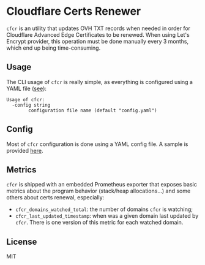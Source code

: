 # **C**loud**f**lare **C**erts **R**enewer

`cfcr` is an utility that updates OVH TXT records when needed in order for Cloudflare Advanced Edge Certificates to be renewed. When using Let's Encrypt provider, this operation must be done manually every 3 months, which end up being time-consuming.

## Usage

The CLI usage of `cfcr` is really simple, as everything is configured using a YAML file ([see](#config)):

```
Usage of cfcr:
  -config string
        configuration file name (default "config.yaml")
```
## Config

Most of `cfcr` configuration is done using a YAML config file. A sample is provided [here](https://github.com/govirtuo/cfcr/blob/main/config.sample.yaml).

## Metrics

`cfcr` is shipped with an embedded Prometheus exporter that exposes basic metrics about the program behavior (stack/heap allocations...) and some others about certs renewal, especially:

* `cfcr_domains_watched_total`: the number of domains `cfcr` is watching;
* `cfcr_last_updated_timestamp`: when was a given domain last updated by `cfcr`. There is one version of this metric for each watched domain.

## License

MIT
